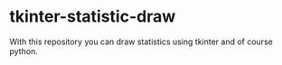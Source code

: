 # tkinter-statistic-draw
With this repository you can draw statistics using tkinter and of course python.
